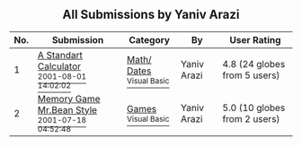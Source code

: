 ﻿<div align="center">

## All Submissions by Yaniv Arazi

</div>

No.  | Submission | Category | By   | User Rating
---- | ---------- | -------- | ---- | -----------
1 | [A Standart Calculator<br /><sup>2001-08-01 14:02:02</sup>](https://github.com/Planet-Source-Code/yaniv-arazi-a-standart-calculator__1-25568) | [Math/ Dates<br /><sup>Visual Basic</sup>](../ByCategory/math-dates__1-37.md) | Yaniv Arazi | 4.8 (24 globes from 5 users)
2 | [Memory Game Mr\.Bean Style<br /><sup>2001-07-18 04:52:48</sup>](https://github.com/Planet-Source-Code/yaniv-arazi-memory-game-mr-bean-style__1-25145) | [Games<br /><sup>Visual Basic</sup>](../ByCategory/games__1-38.md) | Yaniv Arazi | 5.0 (10 globes from 2 users)
